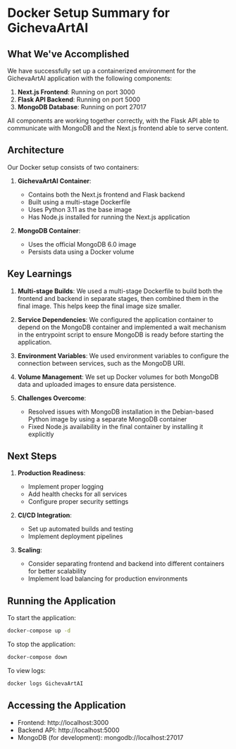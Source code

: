 # Docker Setup Summary for GichevaArtAI

## What We've Accomplished

We have successfully set up a containerized environment for the GichevaArtAI application with the following components:

1. **Next.js Frontend**: Running on port 3000
2. **Flask API Backend**: Running on port 5000
3. **MongoDB Database**: Running on port 27017

All components are working together correctly, with the Flask API able to communicate with MongoDB and the Next.js frontend able to serve content.

## Architecture

Our Docker setup consists of two containers:

1. **GichevaArtAI Container**:
   - Contains both the Next.js frontend and Flask backend
   - Built using a multi-stage Dockerfile
   - Uses Python 3.11 as the base image
   - Has Node.js installed for running the Next.js application

2. **MongoDB Container**:
   - Uses the official MongoDB 6.0 image
   - Persists data using a Docker volume

## Key Learnings

1. **Multi-stage Builds**: We used a multi-stage Dockerfile to build both the frontend and backend in separate stages, then combined them in the final image. This helps keep the final image size smaller.

2. **Service Dependencies**: We configured the application container to depend on the MongoDB container and implemented a wait mechanism in the entrypoint script to ensure MongoDB is ready before starting the application.

3. **Environment Variables**: We used environment variables to configure the connection between services, such as the MongoDB URI.

4. **Volume Management**: We set up Docker volumes for both MongoDB data and uploaded images to ensure data persistence.

5. **Challenges Overcome**:
   - Resolved issues with MongoDB installation in the Debian-based Python image by using a separate MongoDB container
   - Fixed Node.js availability in the final container by installing it explicitly

## Next Steps

1. **Production Readiness**:
   - Implement proper logging
   - Add health checks for all services
   - Configure proper security settings

2. **CI/CD Integration**:
   - Set up automated builds and testing
   - Implement deployment pipelines

3. **Scaling**:
   - Consider separating frontend and backend into different containers for better scalability
   - Implement load balancing for production environments

## Running the Application

To start the application:

```bash
docker-compose up -d
```

To stop the application:

```bash
docker-compose down
```

To view logs:

```bash
docker logs GichevaArtAI
```

## Accessing the Application

- Frontend: http://localhost:3000
- Backend API: http://localhost:5000
- MongoDB (for development): mongodb://localhost:27017
